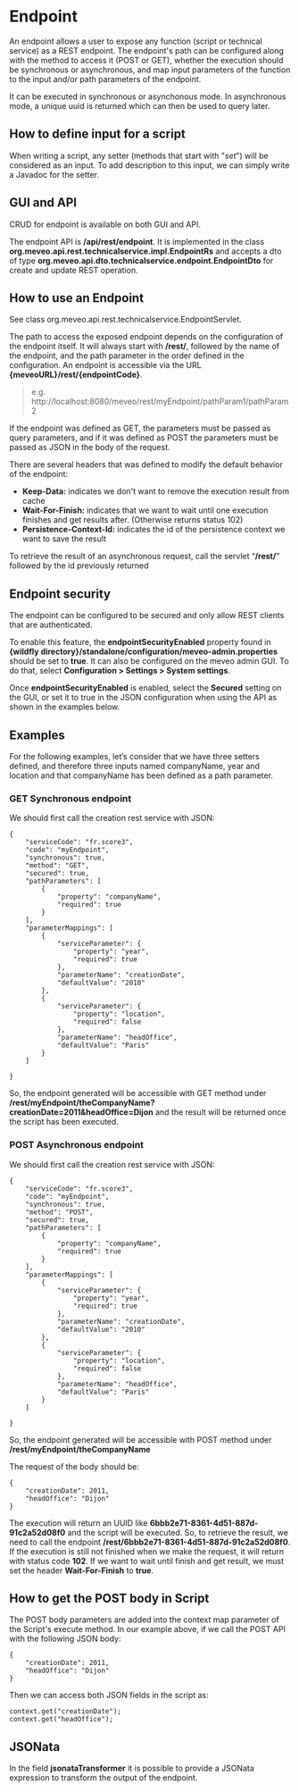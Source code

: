 # Endpoint

An endpoint allows a user to expose any function (script or technical service) as a REST endpoint. The endpoint's path can be configured along with the method to access it (POST or GET), whether the execution should be synchronous or asynchronous, and map input parameters of the function to the input and/or path parameters of the endpoint.

It can be executed in synchronous or asynchonous mode. In asynchronous mode, a unique uuid is returned which can then be used to query later.

## How to define input for a script

When writing a script, any setter (methods that start with "_set_") will be considered as an input. To add description to this input, we can simply write a Javadoc for the setter.

## GUI and API

CRUD for endpoint is available on both GUI and API.

The endpoint API is **/api/rest/endpoint**. It is implemented in the class **org.meveo.api.rest.technicalservice.impl.EndpointRs** and accepts a dto of type **org.meveo.api.dto.technicalservice.endpoint.EndpointDto** for create and update REST operation.

## How to use an Endpoint

See class org.meveo.api.rest.technicalservice.EndpointServlet.

The path to access the exposed endpoint depends on the configuration of the endpoint itself. It will always start with **/rest/**, followed by the name of the endpoint, and the path parameter in the order defined in the configuration. An endpoint is accessible via the URL **{meveoURL}/rest/{endpointCode}**. 

> e.g. http://localhost:8080/meveo/rest/myEndpoint/pathParam1/pathParam2

If the endpoint was defined as GET, the parameters must be passed as query parameters, and if it was defined as POST the parameters must be passed as JSON in the body of the request.

There are several headers that was defined to modify the default behavior of the endpoint:

- **Keep-Data:** indicates we don't want to remove the execution result from cache
- **Wait-For-Finish:** indicates that we want to wait until one execution finishes and get results after. (Otherwise returns status 102)
- **Persistence-Context-Id:** indicates the id of the persistence context we want to save the result
 
To retrieve the result of an asynchronous request, call the servlet “**/rest/**” followed by the id previously returned

## Endpoint security
The endpoint can be configured to be secured and only allow REST clients that are authenticated.

To enable this feature, the **endpointSecurityEnabled** property found in **{wildfly directory}/standalone/configuration/meveo-admin.properties** should be set to **true**. It can also be configured on the meveo admin GUI.  To do that, select **Configuration > Settings > System settings**.

Once **endpointSecurityEnabled** is enabled, select the **Secured** setting on the GUI, or set it to true in the JSON configuration when using the API as shown in the examples below.

## Examples

For the following examples, let’s consider that we have three setters defined, and therefore three inputs named companyName, year and location and that companyName has been defined as a path parameter.

### GET Synchronous endpoint

We should first call the creation rest service with JSON: 

```
{
	"serviceCode": "fr.score3",
	"code": "myEndpoint",
	"synchronous": true,
	"method": "GET",
	"secured": true,
	"pathParameters": [
		{
			"property": "companyName",
			"required": true
		}
	],
	"parameterMappings": [
		{
			"serviceParameter": {
				"property": "year",
				"required": true
			},
			"parameterName": "creationDate",
			"defaultValue": "2010"
		},
		{
			"serviceParameter": {
				"property": "location",
				"required": false
			},
			"parameterName": "headOffice",
			"defaultValue": "Paris"
		}
	]
	
}
```

So, the endpoint generated will be accessible with GET method under **/rest/myEndpoint/theCompanyName?creationDate=2011&headOffice=Dijon** and the result will be returned once the script has been executed.

### POST Asynchronous endpoint

We should first call the creation rest service with JSON:

```
{
	"serviceCode": "fr.score3",
	"code": "myEndpoint",
	"synchronous": true,
	"method": "POST",
	"secured": true,
	"pathParameters": [
		{
			"property": "companyName",
			"required": true
		}
	],
	"parameterMappings": [
		{
			"serviceParameter": {
				"property": "year",
				"required": true
			},
			"parameterName": "creationDate",
			"defaultValue": "2010"
		},
		{
			"serviceParameter": {
				"property": "location",
				"required": false
			},
			"parameterName": "headOffice",
			"defaultValue": "Paris"
		}
	]
	
}
```

So, the endpoint generated will be accessible with POST method under **/rest/myEndpoint/theCompanyName**

The request of the body should be:

```
{
	"creationDate": 2011,
	"headOffice": "Dijon"
}
```

The execution will return an UUID like **6bbb2e71-8361-4d51-887d-91c2a52d08f0** and the script will be executed. So, to retrieve the result, we need to call the endpoint **/rest/6bbb2e71-8361-4d51-887d-91c2a52d08f0**. If the execution is still not finished when we make the request, it will return with status code **102**. If we want to wait until finish and get result, we must set the header **Wait-For-Finish** to **true**.

## How to get the POST body in Script

The POST body parameters are added into the context map parameter of the Script's execute method. In our example above, if we call the POST API with the following JSON body:

```
{
	"creationDate": 2011,
	"headOffice": "Dijon"
}
```

Then we can access both JSON fields in the script as:

```
context.get("creationDate");
context.get("headOffice");
```

## JSONata

In the field **jsonataTransformer** it is possible to provide a JSONata expression to transform the output of the endpoint.